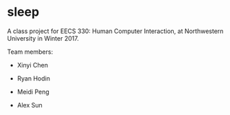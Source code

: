 # sleep

A class project for EECS 330: Human Computer Interaction, at Northwestern University in Winter 2017.

Team members:

* Xinyi Chen

* Ryan Hodin

* Meidi Peng

* Alex Sun